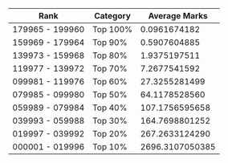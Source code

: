 | Rank | Category | Average Marks |
|------|----------|---------------|
| 179965 - 199960 | Top 100% | 0.0961674182 |
| 159969 - 179964 | Top 90% | 0.5907604885 |
| 139973 - 159968 | Top 80% | 1.9375197511 |
| 119977 - 139972 | Top 70% | 7.2677541592 |
| 099981 - 119976 | Top 60% | 27.3255281499 |
| 079985 - 099980 | Top 50% | 64.1178528560 |
| 059989 - 079984 | Top 40% | 107.1756595658 |
| 039993 - 059988 | Top 30% | 164.7698801252 |
| 019997 - 039992 | Top 20% | 267.2633124290 |
| 000001 - 019996 | Top 10% | 2696.3107050385 |
